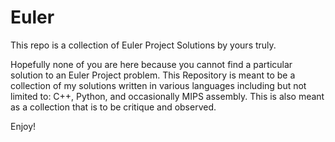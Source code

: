 Euler
=====

This repo is a collection of Euler Project Solutions by yours truly.


Hopefully none of you are here because you cannot find a particular solution to an Euler Project problem. This Repository is meant to be a collection of my solutions written in various languages including but not limited to: C++, Python, and occasionally MIPS assembly. This is also meant as a collection that is to be critique  and observed. 

Enjoy! 
